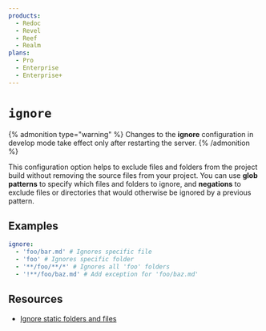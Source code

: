 ```yaml
---
products:
  - Redoc
  - Revel
  - Reef
  - Realm
plans:
  - Pro
  - Enterprise
  - Enterprise+
---
```

# `ignore`

{% admonition type="warning" %}
Changes to the **ignore** configuration in develop mode take effect only after restarting the server.
{% /admonition %}

This configuration option helps to exclude files and folders from the project build without removing the source files from your project.
You can use **glob patterns** to specify which files and folders to ignore, and **negations** to exclude files or directories that would otherwise be ignored by a previous pattern.

## Examples

```yaml
ignore:
  - 'foo/bar.md' # Ignores specific file
  - 'foo' # Ignores specific folder
  - '**/foo/**/*' # Ignores all 'foo' folders
  - '!**/foo/baz.md' # Add exception for 'foo/baz.md'
```

## Resources

- [Ignore static folders and files](../author/concepts/static-assets.md#ignore-static-folders-and-files)
